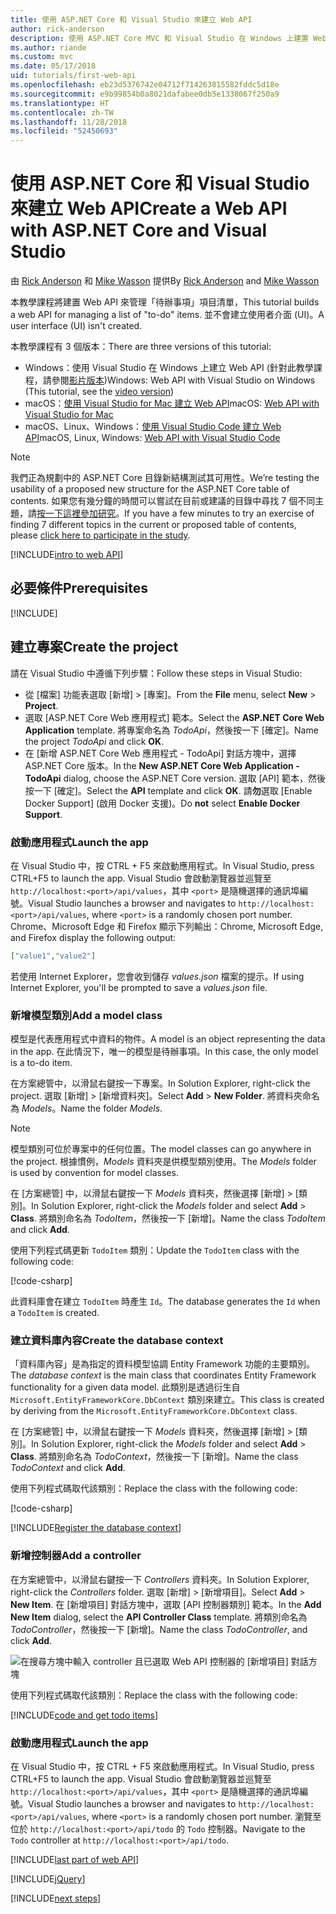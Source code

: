 ```yaml
---
title: 使用 ASP.NET Core 和 Visual Studio 來建立 Web API
author: rick-anderson
description: 使用 ASP.NET Core MVC 和 Visual Studio 在 Windows 上建置 Web API
ms.author: riande
ms.custom: mvc
ms.date: 05/17/2018
uid: tutorials/first-web-api
ms.openlocfilehash: eb23d5376742e04712f714263815582fddc5d18e
ms.sourcegitcommit: e9b99854b0a8021dafabee0db5e1338067f250a9
ms.translationtype: HT
ms.contentlocale: zh-TW
ms.lasthandoff: 11/28/2018
ms.locfileid: "52450693"
---
```

# <a name="create-a-web-api-with-aspnet-core-and-visual-studio"></a><span data-ttu-id="c4af8-103">使用 ASP.NET Core 和 Visual Studio 來建立 Web API</span><span class="sxs-lookup"><span data-stu-id="c4af8-103">Create a Web API with ASP.NET Core and Visual Studio</span></span>

<span data-ttu-id="c4af8-104">由 [Rick Anderson](https://twitter.com/RickAndMSFT) 和 [Mike Wasson](https://github.com/mikewasson) 提供</span><span class="sxs-lookup"><span data-stu-id="c4af8-104">By [Rick Anderson](https://twitter.com/RickAndMSFT) and [Mike Wasson](https://github.com/mikewasson)</span></span>

<span data-ttu-id="c4af8-105">本教學課程將建置 Web API 來管理「待辦事項」項目清單，</span><span class="sxs-lookup"><span data-stu-id="c4af8-105">This tutorial builds a web API for managing a list of "to-do" items.</span></span> <span data-ttu-id="c4af8-106">並不會建立使用者介面 (UI)。</span><span class="sxs-lookup"><span data-stu-id="c4af8-106">A user interface (UI) isn't created.</span></span>

<span data-ttu-id="c4af8-107">本教學課程有 3 個版本：</span><span class="sxs-lookup"><span data-stu-id="c4af8-107">There are three versions of this tutorial:</span></span>

* <span data-ttu-id="c4af8-108">Windows：使用 Visual Studio 在 Windows 上建立 Web API (針對此教學課程，請參閱[影片版本](https://www.youtube.com/watch?v=TTkhEyGBfAk))</span><span class="sxs-lookup"><span data-stu-id="c4af8-108">Windows: Web API with Visual Studio on Windows (This tutorial, see the [video version](https://www.youtube.com/watch?v=TTkhEyGBfAk))</span></span>
* <span data-ttu-id="c4af8-109">macOS：[使用 Visual Studio for Mac 建立 Web API](xref:tutorials/first-web-api-mac)</span><span class="sxs-lookup"><span data-stu-id="c4af8-109">macOS: [Web API with Visual Studio for Mac](xref:tutorials/first-web-api-mac)</span></span>
* <span data-ttu-id="c4af8-110">macOS、Linux、Windows：[使用 Visual Studio Code 建立 Web API](xref:tutorials/web-api-vsc)</span><span class="sxs-lookup"><span data-stu-id="c4af8-110">macOS, Linux, Windows: [Web API with Visual Studio Code](xref:tutorials/web-api-vsc)</span></span>

<!-- WARNING: The code AND images in this doc are used by uid: tutorials/web-api-vsc, tutorials/first-web-api-mac and tutorials/first-web-api. If you change any code/images in this tutorial, update uid: tutorials/web-api-vsc -->

> [!NOTE]
> <span data-ttu-id="c4af8-111">我們正為規劃中的 ASP.NET Core 目錄新結構測試其可用性。</span><span class="sxs-lookup"><span data-stu-id="c4af8-111">We’re testing the usability of a proposed new structure for the ASP.NET Core table of contents.</span></span>  <span data-ttu-id="c4af8-112">如果您有幾分鐘的時間可以嘗試在目前或建議的目錄中尋找 7 個不同主題，請[按一下這裡參加研究](https://dpk4xbh5.optimalworkshop.com/treejack/rps16hd5)。</span><span class="sxs-lookup"><span data-stu-id="c4af8-112">If you have a few minutes to try an exercise of finding 7 different topics in the current or proposed table of contents, please [click here to participate in the study](https://dpk4xbh5.optimalworkshop.com/treejack/rps16hd5).</span></span>

[!INCLUDE[intro to web API](../includes/webApi/intro.md)]

## <a name="prerequisites"></a><span data-ttu-id="c4af8-113">必要條件</span><span class="sxs-lookup"><span data-stu-id="c4af8-113">Prerequisites</span></span>

[!INCLUDE[](~/includes/net-core-prereqs-windows.md)]

## <a name="create-the-project"></a><span data-ttu-id="c4af8-114">建立專案</span><span class="sxs-lookup"><span data-stu-id="c4af8-114">Create the project</span></span>

<span data-ttu-id="c4af8-115">請在 Visual Studio 中遵循下列步驟：</span><span class="sxs-lookup"><span data-stu-id="c4af8-115">Follow these steps in Visual Studio:</span></span>

* <span data-ttu-id="c4af8-116">從 [檔案] 功能表選取 [新增] > [專案]。</span><span class="sxs-lookup"><span data-stu-id="c4af8-116">From the **File** menu, select **New** > **Project**.</span></span>
* <span data-ttu-id="c4af8-117">選取 [ASP.NET Core Web 應用程式] 範本。</span><span class="sxs-lookup"><span data-stu-id="c4af8-117">Select the **ASP.NET Core Web Application** template.</span></span> <span data-ttu-id="c4af8-118">將專案命名為 *TodoApi*，然後按一下 [確定]。</span><span class="sxs-lookup"><span data-stu-id="c4af8-118">Name the project *TodoApi* and click **OK**.</span></span>
* <span data-ttu-id="c4af8-119">在 [新增 ASP.NET Core Web 應用程式 - TodoApi] 對話方塊中，選擇 ASP.NET Core 版本。</span><span class="sxs-lookup"><span data-stu-id="c4af8-119">In the **New ASP.NET Core Web Application - TodoApi** dialog, choose the ASP.NET Core version.</span></span> <span data-ttu-id="c4af8-120">選取 [API] 範本，然後按一下 [確定]。</span><span class="sxs-lookup"><span data-stu-id="c4af8-120">Select the **API** template and click **OK**.</span></span> <span data-ttu-id="c4af8-121">請**勿**選取 [Enable Docker Support] (啟用 Docker 支援)。</span><span class="sxs-lookup"><span data-stu-id="c4af8-121">Do **not** select **Enable Docker Support**.</span></span>

### <a name="launch-the-app"></a><span data-ttu-id="c4af8-122">啟動應用程式</span><span class="sxs-lookup"><span data-stu-id="c4af8-122">Launch the app</span></span>

<span data-ttu-id="c4af8-123">在 Visual Studio 中，按 CTRL + F5 來啟動應用程式。</span><span class="sxs-lookup"><span data-stu-id="c4af8-123">In Visual Studio, press CTRL+F5 to launch the app.</span></span> <span data-ttu-id="c4af8-124">Visual Studio 會啟動瀏覽器並巡覽至 `http://localhost:<port>/api/values`，其中 `<port>` 是隨機選擇的通訊埠編號。</span><span class="sxs-lookup"><span data-stu-id="c4af8-124">Visual Studio launches a browser and navigates to `http://localhost:<port>/api/values`, where `<port>` is a randomly chosen port number.</span></span> <span data-ttu-id="c4af8-125">Chrome、Microsoft Edge 和 Firefox 顯示下列輸出：</span><span class="sxs-lookup"><span data-stu-id="c4af8-125">Chrome, Microsoft Edge, and Firefox display the following output:</span></span>

```json
["value1","value2"]
```

<span data-ttu-id="c4af8-126">若使用 Internet Explorer，您會收到儲存 *values.json* 檔案的提示。</span><span class="sxs-lookup"><span data-stu-id="c4af8-126">If using Internet Explorer, you'll be prompted to save a *values.json* file.</span></span>

### <a name="add-a-model-class"></a><span data-ttu-id="c4af8-127">新增模型類別</span><span class="sxs-lookup"><span data-stu-id="c4af8-127">Add a model class</span></span>

<span data-ttu-id="c4af8-128">模型是代表應用程式中資料的物件。</span><span class="sxs-lookup"><span data-stu-id="c4af8-128">A model is an object representing the data in the app.</span></span> <span data-ttu-id="c4af8-129">在此情況下，唯一的模型是待辦事項。</span><span class="sxs-lookup"><span data-stu-id="c4af8-129">In this case, the only model is a to-do item.</span></span>

<span data-ttu-id="c4af8-130">在方案總管中，以滑鼠右鍵按一下專案。</span><span class="sxs-lookup"><span data-stu-id="c4af8-130">In Solution Explorer, right-click the project.</span></span> <span data-ttu-id="c4af8-131">選取 [新增] > [新增資料夾]。</span><span class="sxs-lookup"><span data-stu-id="c4af8-131">Select **Add** > **New Folder**.</span></span> <span data-ttu-id="c4af8-132">將資料夾命名為 *Models*。</span><span class="sxs-lookup"><span data-stu-id="c4af8-132">Name the folder *Models*.</span></span>

> [!NOTE]
> <span data-ttu-id="c4af8-133">模型類別可位於專案中的任何位置。</span><span class="sxs-lookup"><span data-stu-id="c4af8-133">The model classes can go anywhere in the project.</span></span> <span data-ttu-id="c4af8-134">根據慣例，*Models* 資料夾是供模型類別使用。</span><span class="sxs-lookup"><span data-stu-id="c4af8-134">The *Models* folder is used by convention for model classes.</span></span>

<span data-ttu-id="c4af8-135">在 [方案總管] 中，以滑鼠右鍵按一下 *Models* 資料夾，然後選擇 [新增] > [類別]。</span><span class="sxs-lookup"><span data-stu-id="c4af8-135">In Solution Explorer, right-click the *Models* folder and select **Add** > **Class**.</span></span> <span data-ttu-id="c4af8-136">將類別命名為 *TodoItem*，然後按一下 [新增]。</span><span class="sxs-lookup"><span data-stu-id="c4af8-136">Name the class *TodoItem* and click **Add**.</span></span>

<span data-ttu-id="c4af8-137">使用下列程式碼更新 `TodoItem` 類別：</span><span class="sxs-lookup"><span data-stu-id="c4af8-137">Update the `TodoItem` class with the following code:</span></span>

[!code-csharp[](first-web-api/samples/2.0/TodoApi/Models/TodoItem.cs)]

<span data-ttu-id="c4af8-138">此資料庫會在建立 `TodoItem` 時產生 `Id`。</span><span class="sxs-lookup"><span data-stu-id="c4af8-138">The database generates the `Id` when a `TodoItem` is created.</span></span>

### <a name="create-the-database-context"></a><span data-ttu-id="c4af8-139">建立資料庫內容</span><span class="sxs-lookup"><span data-stu-id="c4af8-139">Create the database context</span></span>

<span data-ttu-id="c4af8-140">「資料庫內容」是為指定的資料模型協調 Entity Framework 功能的主要類別。</span><span class="sxs-lookup"><span data-stu-id="c4af8-140">The *database context* is the main class that coordinates Entity Framework functionality for a given data model.</span></span> <span data-ttu-id="c4af8-141">此類別是透過衍生自 `Microsoft.EntityFrameworkCore.DbContext` 類別來建立。</span><span class="sxs-lookup"><span data-stu-id="c4af8-141">This class is created by deriving from the `Microsoft.EntityFrameworkCore.DbContext` class.</span></span>

<span data-ttu-id="c4af8-142">在 [方案總管] 中，以滑鼠右鍵按一下 *Models* 資料夾，然後選擇 [新增] > [類別]。</span><span class="sxs-lookup"><span data-stu-id="c4af8-142">In Solution Explorer, right-click the *Models* folder and select **Add** > **Class**.</span></span> <span data-ttu-id="c4af8-143">將類別命名為 *TodoContext*，然後按一下 [新增]。</span><span class="sxs-lookup"><span data-stu-id="c4af8-143">Name the class *TodoContext* and click **Add**.</span></span>

<span data-ttu-id="c4af8-144">使用下列程式碼取代該類別：</span><span class="sxs-lookup"><span data-stu-id="c4af8-144">Replace the class with the following code:</span></span>

[!code-csharp[](first-web-api/samples/2.0/TodoApi/Models/TodoContext.cs)]

[!INCLUDE[Register the database context](../includes/webApi/register_dbContext.md)]

### <a name="add-a-controller"></a><span data-ttu-id="c4af8-145">新增控制器</span><span class="sxs-lookup"><span data-stu-id="c4af8-145">Add a controller</span></span>

<span data-ttu-id="c4af8-146">在方案總管中，以滑鼠右鍵按一下 *Controllers* 資料夾。</span><span class="sxs-lookup"><span data-stu-id="c4af8-146">In Solution Explorer, right-click the *Controllers* folder.</span></span> <span data-ttu-id="c4af8-147">選取 [新增] > [新增項目]。</span><span class="sxs-lookup"><span data-stu-id="c4af8-147">Select **Add** > **New Item**.</span></span> <span data-ttu-id="c4af8-148">在 [新增項目] 對話方塊中，選取 [API 控制器類別] 範本。</span><span class="sxs-lookup"><span data-stu-id="c4af8-148">In the **Add New Item** dialog, select the **API Controller Class** template.</span></span> <span data-ttu-id="c4af8-149">將類別命名為 *TodoController*，然後按一下 [新增]。</span><span class="sxs-lookup"><span data-stu-id="c4af8-149">Name the class *TodoController*, and click **Add**.</span></span>

![在搜尋方塊中輸入 controller 且已選取 Web API 控制器的 [新增項目] 對話方塊](first-web-api/_static/new_controller.png)

<span data-ttu-id="c4af8-151">使用下列程式碼取代該類別：</span><span class="sxs-lookup"><span data-stu-id="c4af8-151">Replace the class with the following code:</span></span>

[!INCLUDE[code and get todo items](../includes/webApi/getTodoItems.md)]

### <a name="launch-the-app"></a><span data-ttu-id="c4af8-152">啟動應用程式</span><span class="sxs-lookup"><span data-stu-id="c4af8-152">Launch the app</span></span>

<span data-ttu-id="c4af8-153">在 Visual Studio 中，按 CTRL + F5 來啟動應用程式。</span><span class="sxs-lookup"><span data-stu-id="c4af8-153">In Visual Studio, press CTRL+F5 to launch the app.</span></span> <span data-ttu-id="c4af8-154">Visual Studio 會啟動瀏覽器並巡覽至 `http://localhost:<port>/api/values`，其中 `<port>` 是隨機選擇的通訊埠編號。</span><span class="sxs-lookup"><span data-stu-id="c4af8-154">Visual Studio launches a browser and navigates to `http://localhost:<port>/api/values`, where `<port>` is a randomly chosen port number.</span></span> <span data-ttu-id="c4af8-155">瀏覽至位於 `http://localhost:<port>/api/todo` 的 `Todo` 控制器。</span><span class="sxs-lookup"><span data-stu-id="c4af8-155">Navigate to the `Todo` controller at `http://localhost:<port>/api/todo`.</span></span>

[!INCLUDE[last part of web API](../includes/webApi/end.md)]

[!INCLUDE[jQuery](../includes/webApi/add-jquery.md)]

[!INCLUDE[next steps](../includes/webApi/next.md)]
